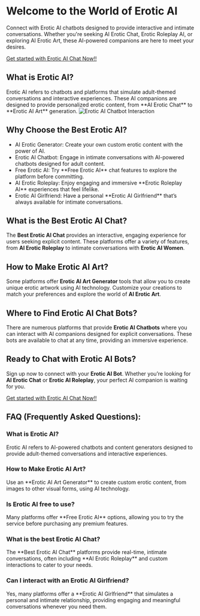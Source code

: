<h1>Welcome to the World of Erotic AI</h1>

Connect with Erotic AI chatbots designed to provide interactive and intimate conversations. Whether you're seeking AI Erotic Chat, Erotic Roleplay AI, or exploring AI Erotic Art, these AI-powered companions are here to meet your desires.

<a href="https://golove.ai/?ref=gh-golove-ai">Get started with Erotic AI Chat Now!!</a>

<h2>What is Erotic AI?</h2>
Erotic AI refers to chatbots and platforms that simulate adult-themed conversations and interactive experiences. These AI companions are designed to provide personalized erotic content, from **AI Erotic Chat** to **Erotic AI Art** generation.

<img src="https://cloth-off.ai/wp-content/uploads/2025/02/photo_2025-02-04_19-39-21.jpg" alt="Erotic AI Chatbot Interaction">

<h2>Why Choose the Best Erotic AI?</h2>

<ul>
    <li>AI Erotic Generator: Create your own custom erotic content with the power of AI.</li>
    <li>Erotic AI Chatbot: Engage in intimate conversations with AI-powered chatbots designed for adult content.</li>
    <li>Free Erotic AI: Try **Free Erotic AI** chat features to explore the platform before committing.</li>
    <li>AI Erotic Roleplay: Enjoy engaging and immersive **Erotic Roleplay AI** experiences that feel lifelike.</li>
    <li>Erotic AI Girlfriend: Have a personal **Erotic AI Girlfriend** that’s always available for intimate conversations.</li>
</ul>

<h2>What is the Best Erotic AI Chat?</h2>

The **Best Erotic AI Chat** provides an interactive, engaging experience for users seeking explicit content. These platforms offer a variety of features, from **AI Erotic Roleplay** to intimate conversations with **Erotic AI Women**.

<h2>How to Make Erotic AI Art?</h2>

Some platforms offer **Erotic AI Art Generator** tools that allow you to create unique erotic artwork using AI technology. Customize your creations to match your preferences and explore the world of **AI Erotic Art**.

<h2>Where to Find Erotic AI Chat Bots?</h2>

There are numerous platforms that provide **Erotic AI Chatbots** where you can interact with AI companions designed for explicit conversations. These bots are available to chat at any time, providing an immersive experience.

<h2>Ready to Chat with Erotic AI Bots?</h2>

Sign up now to connect with your **Erotic AI Bot**. Whether you’re looking for **AI Erotic Chat** or **Erotic AI Roleplay**, your perfect AI companion is waiting for you.

<a href="https://golove.ai/?ref=gh-golove-ai">Get started with Erotic AI Chat Now!!</a>

<h2>FAQ (Frequently Asked Questions):</h2>

<h3>What is Erotic AI?</h3>
<p>Erotic AI refers to AI-powered chatbots and content generators designed to provide adult-themed conversations and interactive experiences.</p>

<h3>How to Make Erotic AI Art?</h3>
<p>Use an **Erotic AI Art Generator** to create custom erotic content, from images to other visual forms, using AI technology.</p>

<h3>Is Erotic AI free to use?</h3>
<p>Many platforms offer **Free Erotic AI** options, allowing you to try the service before purchasing any premium features.</p>

<h3>What is the best Erotic AI Chat?</h3>
<p>The **Best Erotic AI Chat** platforms provide real-time, intimate conversations, often including **AI Erotic Roleplay** and custom interactions to cater to your needs.</p>

<h3>Can I interact with an Erotic AI Girlfriend?</h3>
<p>Yes, many platforms offer a **Erotic AI Girlfriend** that simulates a personal and intimate relationship, providing engaging and meaningful conversations whenever you need them.</p>


